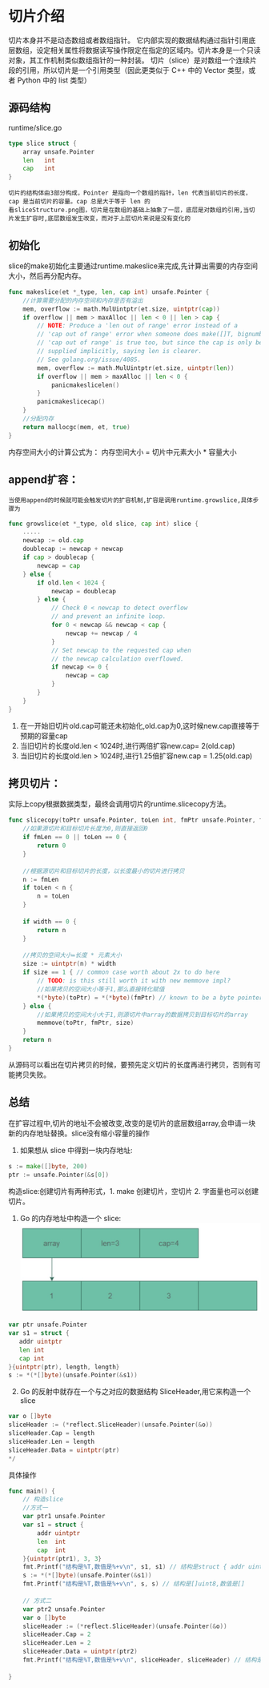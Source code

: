 
# 切片介绍

切片本身并不是动态数组或者数组指针。
它内部实现的数据结构通过指针引用底层数组，设定相关属性将数据读写操作限定在指定的区域内。切片本身是一个只读对象，其工作机制类似数组指针的一种封装。
切片（slice）是对数组一个连续片段的引用，所以切片是一个引用类型（因此更类似于 C++ 中的 Vector 类型，或者 Python 中的 list 类型）

## 源码结构
runtime/slice.go
```go
type slice struct {
	array unsafe.Pointer
	len   int
	cap   int
}
```

	切片的结构体由3部分构成，Pointer 是指向一个数组的指针，len 代表当前切片的长度，cap 是当前切片的容量。cap 总是大于等于 len 的
	看sliceStructure.png图，切片是在数组的基础上抽象了一层，底层是对数组的引用,当切片发生扩容时,底层数组发生改变，而对于上层切片来说是没有变化的

## 初始化
slice的make初始化主要通过runtime.makeslice来完成,先计算出需要的内存空间大小，然后再分配内存。
```go
func makeslice(et *_type, len, cap int) unsafe.Pointer {
	//计算需要分配的内存空间和内存是否有溢出
	mem, overflow := math.MulUintptr(et.size, uintptr(cap))
	if overflow || mem > maxAlloc || len < 0 || len > cap {
		// NOTE: Produce a 'len out of range' error instead of a
		// 'cap out of range' error when someone does make([]T, bignumber).
		// 'cap out of range' is true too, but since the cap is only being
		// supplied implicitly, saying len is clearer.
		// See golang.org/issue/4085.
		mem, overflow := math.MulUintptr(et.size, uintptr(len))
		if overflow || mem > maxAlloc || len < 0 {
			panicmakeslicelen()
		}
		panicmakeslicecap()
	}
	//分配内存
	return mallocgc(mem, et, true)
}
```
内存空间大小的计算公式为：
	内存空间大小 = 切片中元素大小 * 容量大小

## append扩容：
	当使用append的时候就可能会触发切片的扩容机制,扩容是调用runtime.growslice,具体步骤为
```go
func growslice(et *_type, old slice, cap int) slice {
	.....
	newcap := old.cap
	doublecap := newcap + newcap
	if cap > doublecap {
		newcap = cap
	} else {
		if old.len < 1024 {
			newcap = doublecap
		} else {
			// Check 0 < newcap to detect overflow
			// and prevent an infinite loop.
			for 0 < newcap && newcap < cap {
				newcap += newcap / 4
			}
			// Set newcap to the requested cap when
			// the newcap calculation overflowed.
			if newcap <= 0 {
				newcap = cap
			}
		}
	}
}
```


1. 在一开始旧切片old.cap可能还未初始化,old.cap为0,这时候new.cap直接等于预期的容量cap
2. 当旧切片的长度old.len < 1024时,进行两倍扩容new.cap= 2(old.cap)
3. 当旧切片的长度old.len > 1024时,进行1.25倍扩容new.cap = 1.25(old.cap)

## 拷贝切片：
实际上copy根据数据类型，最终会调用切片的runtime.slicecopy方法。
```go
func slicecopy(toPtr unsafe.Pointer, toLen int, fmPtr unsafe.Pointer, fmLen int, width uintptr) int {
	//如果源切片和目标切片长度为0,则直接返回0
	if fmLen == 0 || toLen == 0 {
		return 0
	}

	//根据源切片和目标切片的长度，以长度最小的切片进行拷贝
	n := fmLen
	if toLen < n {
		n = toLen
	}

	if width == 0 {
		return n
	}

	//拷贝的空间大小=长度 * 元素大小
	size := uintptr(n) * width
	if size == 1 { // common case worth about 2x to do here
		// TODO: is this still worth it with new memmove impl?
		//如果拷贝的空间大小等于1,那么直接转化赋值
		*(*byte)(toPtr) = *(*byte)(fmPtr) // known to be a byte pointer
	} else {
		//如果拷贝的空间大小大于1,则源切片中array的数据拷贝到目标切片的array
		memmove(toPtr, fmPtr, size)
	}
	return n
}
```

从源码可以看出在切片拷贝的时候，要预先定义切片的长度再进行拷贝，否则有可能拷贝失败。

## 总结
在扩容过程中,切片的地址不会被改变,改变的是切片的底层数组array,会申请一块新的内存地址替换。slice没有缩小容量的操作



1. 如果想从 slice 中得到一块内存地址:
```go
s := make([]byte, 200)
ptr := unsafe.Pointer(&s[0])
```



构造slice:创建切片有两种形式，1. make 创建切片，空切片 2. 字面量也可以创建切片。

1. Go 的内存地址中构造一个 slice:
![](sliceStructure.png)    

```go
var ptr unsafe.Pointer
var s1 = struct {
   addr uintptr
   len int
   cap int
}{uintptr(ptr), length, length}
s := *(*[]byte)(unsafe.Pointer(&s1))
```


2. Go 的反射中就存在一个与之对应的数据结构 SliceHeader,用它来构造一个 slice
```go
var o []byte
sliceHeader := (*reflect.SliceHeader)(unsafe.Pointer(&o))
sliceHeader.Cap = length
sliceHeader.Len = length
sliceHeader.Data = uintptr(ptr)
*/
```

具体操作
```go
func main() {
    // 构造slice
    //方式一
    var ptr1 unsafe.Pointer
    var s1 = struct {
        addr uintptr
        len  int
        cap  int
    }{uintptr(ptr1), 3, 3}
    fmt.Printf("结构是%T,数值是%+v\n", s1, s1) // 结构是struct { addr uintptr; len int; cap int },数值是{addr:0 len:3 cap:3}
    s := *(*[]byte)(unsafe.Pointer(&s1))
    fmt.Printf("结构是%T,数值是%+v\n", s, s) // 结构是[]uint8,数值是[]

    // 方式二
    var ptr2 unsafe.Pointer
    var o []byte
    sliceHeader := (*reflect.SliceHeader)(unsafe.Pointer(&o))
    sliceHeader.Cap = 2
    sliceHeader.Len = 2
    sliceHeader.Data = uintptr(ptr2)
    fmt.Printf("结构是%T,数值是%+v\n", sliceHeader, sliceHeader) // 结构是*reflect.SliceHeader,数值是&{Data:0 Len:2 Cap:2}

}
```


